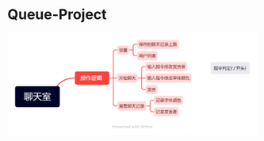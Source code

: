 # Queue-Project

![avatar](https://github.com/NianGuu/Queue-Project/blob/main/%E8%81%8A%E5%A4%A9%E5%AE%A4.png)
